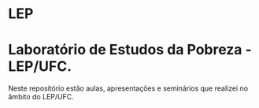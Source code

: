 # LEP

# Laboratório de Estudos da Pobreza - LEP/UFC.

Neste repositório estão aulas, apresentações e seminários que realizei no âmbito do LEP/UFC.
